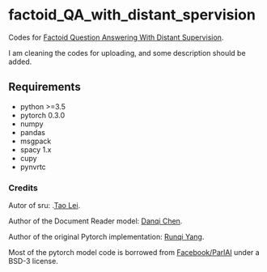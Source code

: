 # factoid_QA_with_distant_spervision

Codes for [Factoid Question Answering With Distant Supervision](http://www.mdpi.com/1099-4300/20/6/439/pdf). 

I am cleaning the codes for uploading, and some description should be added. 



## Requirements
- python >=3.5 
- pytorch 0.3.0
- numpy
- pandas
- msgpack
- spacy 1.x
- cupy
- pynvrtc

### Credits
Autor of sru: .[Tao Lei](https://github.com/taolei87/sru).

Author of the Document Reader model: [Danqi Chen](https://github.com/danqi).

Author of the original Pytorch implementation: [Runqi Yang](https://hitvoice.github.io/about/). 

Most of the pytorch model code is borrowed from [Facebook/ParlAI](https://github.com/facebookresearch/ParlAI/) under a BSD-3 license.
